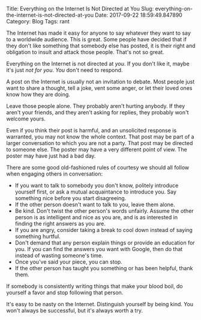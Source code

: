Title: Everything on the Internet Is Not Directed at You
Slug: everything-on-the-internet-is-not-directed-at-you
Date: 2017-09-22 18:59:49.847890
Category: Blog
Tags: rant

The Internet has made it easy for anyone to say whatever they want to say to a worldwide audience.  This is great.  Some people have decided that if they don't like something that somebody else has posted, it is their right and obligation to insult and attack those people.  That's not so great.

Everything on the Internet is not directed at _you_.  If you don't like it, maybe it's just _not for you_.  _You_ don't need to respond.

A post on the Internet is usually not an invitation to debate.  Most people just want to share a thought, tell a joke, vent some anger, or let their loved ones know how they are doing.

Leave those people alone.  They probably aren't hurting anybody.  If they aren't your friends, and they aren't asking for replies, they probably won't welcome yours.

Even if you think their post is harmful, and an unsolicited response is warranted, you may not know the whole context.  That post may be part of a larger conversation to which you are not a party.  That post may be directed to someone else.  The poster may have a very different point of view.  The poster may have just had a bad day.

There are some good old-fashioned rules of courtesy we should all follow when engaging others in conversation:

- If you want to talk to somebody you don't know, politely introduce yourself first, or ask a mutual acquaintance to introduce you.  Say something nice before you start disagreeing.
- If the other person doesn't want to talk to you, leave them alone.
- Be kind.  Don't twist the other person's words unfairly.  Assume the other person is as intelligent and nice as you are, and is as interested in finding the right answers as you are.
- If you are angry, consider taking a break to cool down instead of saying something hurtful.
- Don't demand that any person explain things or provide an education for you.  If you can find the answers you want with Google, then do that instead of wasting someone's time.
- Once you've said your piece, you can stop.
- If the other person has taught you something or has been helpful, thank them.

If somebody is consistently writing things that make your blood boil, do yourself a favor and stop following that person.

It's easy to be nasty on the Internet.  Distinguish yourself by being kind.  You won't always be successful, but it's always worth a try.

